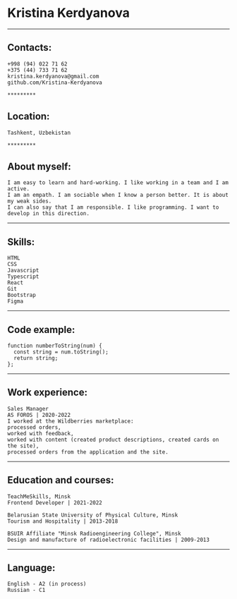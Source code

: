 # Kristina Kerdyanova 

*********

##  Contacts:

    +998 (94) 022 71 62
    +375 (44) 733 71 62
    kristina.kerdyanova@gmail.com
    github.com/Kristina-Kerdyanova

    *********

##  Location: 
    Tashkent, Uzbekistan

    *********

##  About myself:
    I am easy to learn and hard-working. I like working in a team and I am active.
    I am an empath. I am sociable when I know a person better. It is about my weak sides. 
    I can also say that I am responsible. I like programming. I want to develop in this direction.

*********

##  Skills: 
    HTML
    CSS
    Javascript
    Typescript
    React
    Git
    Bootstrap
    Figma

*********

##  Code example:
    
    function numberToString(num) {
      const string = num.toString();
      return string;
    };
    

*********

##  Work experience:
    Sales Manager
    AS FOROS | 2020-2022
    I worked at the Wildberries marketplace:
    processed orders,
    worked with feedback,
    worked with content (created product descriptions, created cards on the site),
    processed orders from the application and the site.

*********

##  Education and courses:
    TeachMeSkills, Minsk
    Frontend Developer | 2021-2022

    Belarusian State University of Physical Culture, Minsk
    Tourism and Hospitality | 2013-2018

    BSUIR Affiliate "Minsk Radioengineering College", Minsk
    Design and manufacture of radioelectronic facilities | 2009-2013

*********

##  Language:
    English - A2 (in process)
    Russian - C1